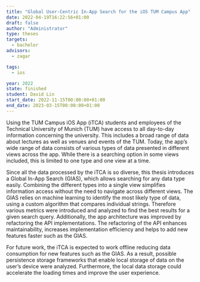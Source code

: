 ```yaml
---
title: "Global User-Centric In-App Search for the iOS TUM Campus App"
date: 2022-04-19T16:22:56+01:00
draft: false
author: "Administrator"
type: theses
targets:
  - bachelor
advisors:
  - zagar

tags:
  - ios

year: 2022
state: finished
student: David Lin
start_date: 2022-11-15T00:00:00+01:00
end_date: 2023-03-15T00:00:00+01:00
---
```

Using the TUM Campus iOS App (iTCA) students and employees of the Technical
University of Munich (TUM) have access to all day-to-day information concerning the
university. This includes a broad range of data about lectures as well as venues and
events of the TUM. Today, the app’s wide range of data consists of various types of
data presented in different views across the app. While there is a searching option in
some views included, this is limited to one type and one view at a time.

Since all the data processed by the iTCA is so diverse, this thesis introduces a Global
In-App Search (GIAS), which allows searching for any data type easily. Combining
the different types into a single view simplifies information access without the need to
navigate across different views. The GIAS relies on machine learning to identify the
most likely type of data, using a custom algorithm that compares individual strings.
Therefore various metrics were introduced and analyzed to find the best results for a
given search query.
Additionally, the app architecture was improved by refactoring the API implementations. The refactoring of the API enhances maintainability, increases implementation
efficiency and helps to add new features faster such as the GIAS.

For future work, the iTCA is expected to work offline reducing data consumption for
new features such as the GIAS. As a result, possible persistence storage frameworks
that enable local storage of data on the user’s device were analyzed. Furthermore, the
local data storage could accelerate the loading times and improve the user experience.
